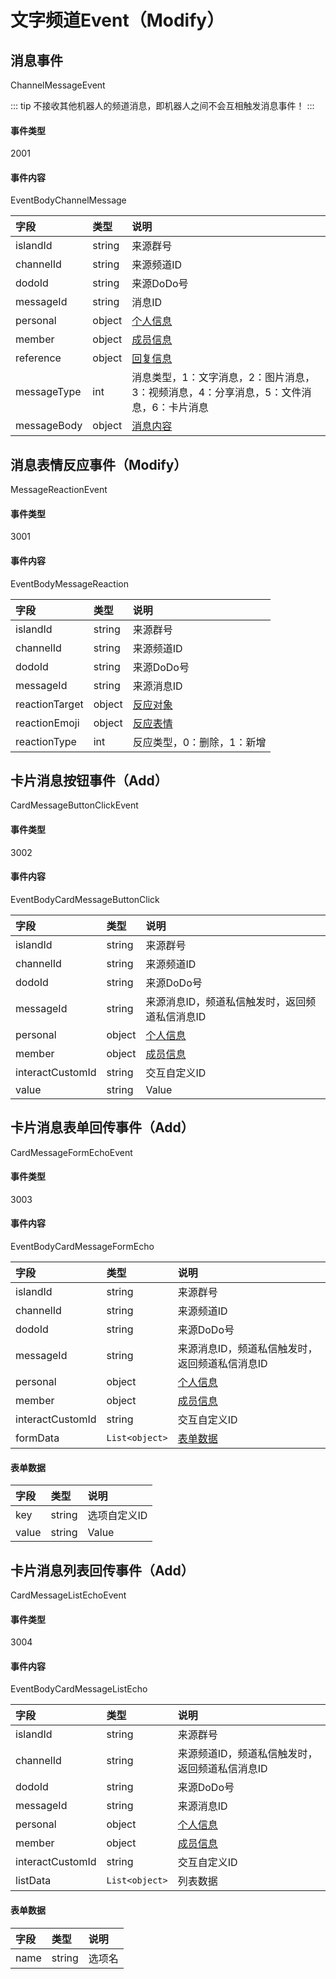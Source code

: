 # 文字频道Event（Modify）


## 消息事件

ChannelMessageEvent

::: tip
不接收其他机器人的频道消息，即机器人之间不会互相触发消息事件！
:::

#### 事件类型

2001

#### 事件内容

EventBodyChannelMessage

|字段|类型|说明|
|:---------------|:-----|:---------------|
|islandId|string|来源群号|
|channelId|string|来源频道ID|
|dodoId|string|来源DoDo号|
|messageId|string|消息ID|
|personal|object|[个人信息](../api/message.md#个人信息)|
|member|object|[成员信息](../api/message.md#成员信息)|
|reference|object|[回复信息](../api/message.md#回复信息)|
|messageType|int|消息类型，1：文字消息，2：图片消息，3：视频消息，4：分享消息，5：文件消息，6：卡片消息|
|messageBody|object|[消息内容](../api/message.md#消息内容)|


## 消息表情反应事件（Modify）

MessageReactionEvent

#### 事件类型

3001

#### 事件内容

EventBodyMessageReaction

|字段|类型|说明|
|:---------------|:-----|:---------------|
|islandId|string|来源群号|
|channelId|string|来源频道ID|
|dodoId|string|来源DoDo号|
|messageId|string|来源消息ID|
|reactionTarget|object|[反应对象](../api/message.md#反应对象)|
|reactionEmoji|object|[反应表情](../api/message.md#消息表情)|
|reactionType|int|反应类型，0：删除，1：新增|


## 卡片消息按钮事件（Add）

CardMessageButtonClickEvent

#### 事件类型

3002

#### 事件内容

EventBodyCardMessageButtonClick

|字段|类型|说明|
|:---------------|:-----|:---------------|
|islandId|string|来源群号|
|channelId|string|来源频道ID|
|dodoId|string|来源DoDo号|
|messageId|string|来源消息ID，频道私信触发时，返回频道私信消息ID|
|personal|object|[个人信息](../api/message.md#个人信息)|
|member|object|[成员信息](../api/message.md#成员信息)|
|interactCustomId|string|交互自定义ID|
|value|string|Value|


## 卡片消息表单回传事件（Add）

CardMessageFormEchoEvent

#### 事件类型

3003

#### 事件内容

EventBodyCardMessageFormEcho

|字段|类型|说明|
|:---------------|:-----|:---------------|
|islandId|string|来源群号|
|channelId|string|来源频道ID|
|dodoId|string|来源DoDo号|
|messageId|string|来源消息ID，频道私信触发时，返回频道私信消息ID|
|personal|object|[个人信息](../api/message.md#个人信息)|
|member|object|[成员信息](../api/message.md#成员信息)|
|interactCustomId|string|交互自定义ID|
|formData|`List<object>`|[表单数据](#表单数据)|

#### 表单数据

|字段|类型|说明|
|:---------------|:-----|:---------------|
|key|string|选项自定义ID|
|value|string|Value|


## 卡片消息列表回传事件（Add）

CardMessageListEchoEvent

#### 事件类型

3004

#### 事件内容

EventBodyCardMessageListEcho

|字段|类型|说明|
|:---------------|:-----|:---------------|
|islandId|string|来源群号|
|channelId|string|来源频道ID，频道私信触发时，返回频道私信消息ID|
|dodoId|string|来源DoDo号|
|messageId|string|来源消息ID|
|personal|object|[个人信息](../api/message.md#个人信息)|
|member|object|[成员信息](../api/message.md#成员信息)|
|interactCustomId|string|交互自定义ID|
|listData|`List<object>`|列表数据|

#### 表单数据

|字段|类型|说明|
|:---------------|:-----|:---------------|
|name|string|选项名|